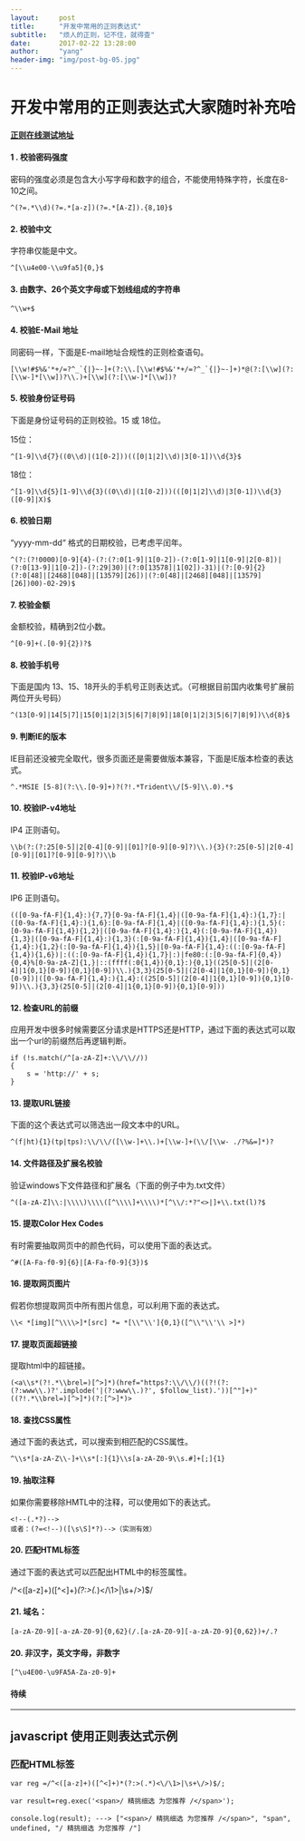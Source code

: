 ```yaml
---
layout:     post
title:      "开发中常用的正则表达式"
subtitle:   "烦人的正则，记不住，就得查"
date:       2017-02-22 13:28:00
author:     "yang"
header-img: "img/post-bg-05.jpg"
---
```


# 开发中常用的正则表达式大家随时补充哈

#### **[正则在线测试地址](http://tool.oschina.net/regex)**

#### **1 . 校验密码强度**

密码的强度必须是包含大小写字母和数字的组合，不能使用特殊字符，长度在8-10之间。

    ^(?=.*\\d)(?=.*[a-z])(?=.*[A-Z]).{8,10}$

#### **2\. 校验中文**

字符串仅能是中文。

    ^[\\u4e00-\\u9fa5]{0,}$

#### **3\. 由数字、26个英文字母或下划线组成的字符串**

    ^\\w+$

#### **4\. 校验E-Mail 地址**

同密码一样，下面是E-mail地址合规性的正则检查语句。

    [\\w!#$%&'*+/=?^_`{|}~-]+(?:\\.[\\w!#$%&'*+/=?^_`{|}~-]+)*@(?:[\\w](?:[\\w-]*[\\w])?\\.)+[\\w](?:[\\w-]*[\\w])?

#### **5\. 校验身份证号码**

下面是身份证号码的正则校验。15 或 18位。

15位：

    ^[1-9]\\d{7}((0\\d)|(1[0-2]))(([0|1|2]\\d)|3[0-1])\\d{3}$

18位：

    ^[1-9]\\d{5}[1-9]\\d{3}((0\\d)|(1[0-2]))(([0|1|2]\\d)|3[0-1])\\d{3}([0-9]|X)$

#### **6\. 校验日期**

“yyyy-mm-dd“ 格式的日期校验，已考虑平闰年。

    ^(?:(?!0000)[0-9]{4}-(?:(?:0[1-9]|1[0-2])-(?:0[1-9]|1[0-9]|2[0-8])|(?:0[13-9]|1[0-2])-(?:29|30)|(?:0[13578]|1[02])-31)|(?:[0-9]{2}(?:0[48]|[2468][048]|[13579][26])|(?:0[48]|[2468][048]|[13579][26])00)-02-29)$

#### **7\. 校验金额**

金额校验，精确到2位小数。

    ^[0-9]+(.[0-9]{2})?$

#### **8\. 校验手机号**

下面是国内 13、15、18开头的手机号正则表达式。（可根据目前国内收集号扩展前两位开头号码）

    ^(13[0-9]|14[5|7]|15[0|1|2|3|5|6|7|8|9]|18[0|1|2|3|5|6|7|8|9])\\d{8}$

#### **9\. 判断IE的版本**

IE目前还没被完全取代，很多页面还是需要做版本兼容，下面是IE版本检查的表达式。

    ^.*MSIE [5-8](?:\\.[0-9]+)?(?!.*Trident\\/[5-9]\\.0).*$

#### **10\. 校验IP-v4地址**

IP4 正则语句。

    \\b(?:(?:25[0-5]|2[0-4][0-9]|[01]?[0-9][0-9]?)\\.){3}(?:25[0-5]|2[0-4][0-9]|[01]?[0-9][0-9]?)\\b

#### **11\. 校验IP-v6地址**

IP6 正则语句。

    (([0-9a-fA-F]{1,4}:){7,7}[0-9a-fA-F]{1,4}|([0-9a-fA-F]{1,4}:){1,7}:|([0-9a-fA-F]{1,4}:){1,6}:[0-9a-fA-F]{1,4}|([0-9a-fA-F]{1,4}:){1,5}(:[0-9a-fA-F]{1,4}){1,2}|([0-9a-fA-F]{1,4}:){1,4}(:[0-9a-fA-F]{1,4}){1,3}|([0-9a-fA-F]{1,4}:){1,3}(:[0-9a-fA-F]{1,4}){1,4}|([0-9a-fA-F]{1,4}:){1,2}(:[0-9a-fA-F]{1,4}){1,5}|[0-9a-fA-F]{1,4}:((:[0-9a-fA-F]{1,4}){1,6})|:((:[0-9a-fA-F]{1,4}){1,7}|:)|fe80:(:[0-9a-fA-F]{0,4}){0,4}%[0-9a-zA-Z]{1,}|::(ffff(:0{1,4}){0,1}:){0,1}((25[0-5]|(2[0-4]|1{0,1}[0-9]){0,1}[0-9])\\.){3,3}(25[0-5]|(2[0-4]|1{0,1}[0-9]){0,1}[0-9])|([0-9a-fA-F]{1,4}:){1,4}:((25[0-5]|(2[0-4]|1{0,1}[0-9]){0,1}[0-9])\\.){3,3}(25[0-5]|(2[0-4]|1{0,1}[0-9]){0,1}[0-9]))

#### **12\. 检查URL的前缀**

应用开发中很多时候需要区分请求是HTTPS还是HTTP，通过下面的表达式可以取出一个url的前缀然后再逻辑判断。

    if (!s.match(/^[a-zA-Z]+:\\/\\//))
    {
        s = 'http://' + s;
    }

#### **13\. 提取URL链接**

下面的这个表达式可以筛选出一段文本中的URL。

    ^(f|ht){1}(tp|tps):\\/\\/([\\w-]+\\.)+[\\w-]+(\\/[\\w- ./?%&=]*)?

#### **14\. 文件路径及扩展名校验**

验证windows下文件路径和扩展名（下面的例子中为.txt文件）

    ^([a-zA-Z]\\:|\\\\)\\\\([^\\\\]+\\\\)*[^\\/:*?"<>|]+\\.txt(l)?$

#### **15\. 提取Color Hex Codes**

有时需要抽取网页中的颜色代码，可以使用下面的表达式。

    ^#([A-Fa-f0-9]{6}|[A-Fa-f0-9]{3})$

#### **16\. 提取网页图片**

假若你想提取网页中所有图片信息，可以利用下面的表达式。

    \\< *[img][^\\\\>]*[src] *= *[\\"\\']{0,1}([^\\"\\'\\ >]*)

#### **17\. 提取页面超链接**

提取html中的超链接。

    (<a\\s*(?!.*\\brel=)[^>]*)(href="https?:\\/\\/)((?!(?:(?:www\\.)?'.implode('|(?:www\\.)?', $follow_list).'))[^"]+)"((?!.*\\brel=)[^>]*)(?:[^>]*)>

#### **18\. 查找CSS属性**

通过下面的表达式，可以搜索到相匹配的CSS属性。

    ^\\s*[a-zA-Z\\-]+\\s*[:]{1}\\s[a-zA-Z0-9\\s.#]+[;]{1}

#### **19\. 抽取注释**

如果你需要移除HMTL中的注释，可以使用如下的表达式。

    <!--(.*?)--> 
    或者：(?=<!--)([\s\S]*?)-->（实测有效）

#### **20\. 匹配HTML标签**

通过下面的表达式可以匹配出HTML中的标签属性。

  /^<([a-z]+)([^<]+)*(?:>(.*)<\/\1>|\s+\/>)$/

#### **21\. 域名：**
    
    [a-zA-Z0-9][-a-zA-Z0-9]{0,62}(/.[a-zA-Z0-9][-a-zA-Z0-9]{0,62})+/.?
    
#### **20\. 非汉字，英文字母，非数字**

    [^\u4E00-\u9FA5A-Za-z0-9]+

#### **待续**


* * *


## javascript 使用正则表达式示例
### 匹配HTML标签

```
var reg =/^<([a-z]+)([^<]+)*(?:>(.*)<\/\1>|\s+\/>)$/;

var result=reg.exec('<span>/ 精挑细选 为您推荐 /</span>');

console.log(result); ---> ["<span>/ 精挑细选 为您推荐 /</span>", "span", undefined, "/ 精挑细选 为您推荐 /"]


```



